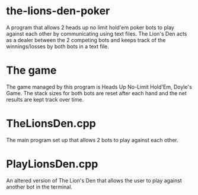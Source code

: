 # the-lions-den-poker
A program that allows 2 heads up no limit hold'em poker bots to play against each other by communicating using text files.
The Lion's Den acts as a dealer between the 2 competing bots and keeps track of the winnings/losses by both bots in a text file.

# The game
The game managed by this program is Heads Up No-Limit Hold'Em, Doyle's Game. The stack sizes for both bots are reset after each hand and the net results are kept track over time.

# TheLionsDen.cpp
The main program set up that allows 2 bots to play against each other.

# PlayLionsDen.cpp
An altered version of The Lion's Den that allows the user to play against another bot in the terminal.
